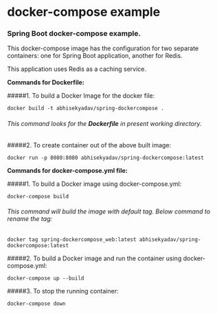 # docker-compose example

### Spring Boot docker-compose example.

This docker-compose image has the configuration for two separate containers: one for Spring Boot application, another for Redis.

This application uses Redis as a caching service.


**Commands for Dockerfile:**

#####1. To build a Docker Image for the docker file:

`docker build -t abhisekyadav/spring-dockercompose .`

###### This command looks for the **Dockerfile** in present working directory.

#####2. To create container out of the above built image:

`docker run -p 8080:8080 abhisekyadav/spring-dockercompose:latest`

**Commands for docker-compose.yml file:**

#####1. To build a Docker image using docker-compose.yml:

`docker-compose build`

###### This command will build the image with default tag. Below command to rename the tag:

`docker tag spring-dockercompose_web:latest abhisekyadav/spring-dockercompose:latest`


#####2. To build a Docker image and run the container using docker-compose.yml:

`docker-compose up --build`

#####3. To stop the running container: 

`docker-compose down`





